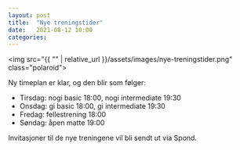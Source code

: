 ```yaml
---
layout: post
title:  "Nye treningstider"
date:   2021-08-12 10:00
categories:
---
```

<img src="{{ "" | relative_url }}/assets/images/nye-treningstider.png" class="polaroid">

Ny timeplan er klar, og den blir som følger:

* Tirsdag: nogi basic 18:00, nogi intermediate 19:30
* Onsdag: gi basic 18:00, gi intermediate 19:30
* Fredag: fellestrening 18:00
* Søndag: åpen matte 19:00

Invitasjoner til de nye treningene vil bli sendt ut via Spond.
